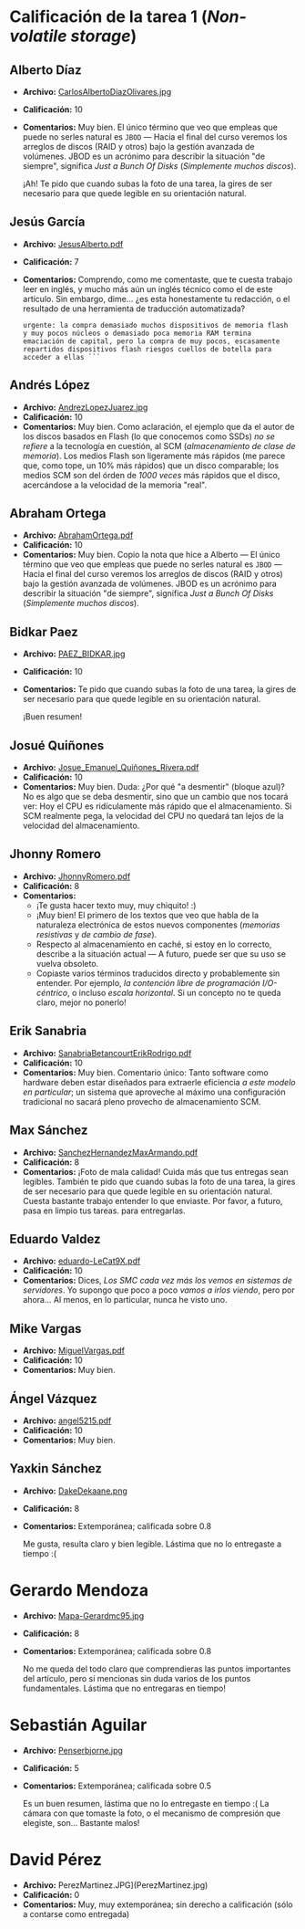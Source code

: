 # Calificación de la tarea 1 (*Non-volatile storage*)

## Alberto Díaz

* **Archivo:** [CarlosAlbertoDiazOlivares.jpg](CarlosAlbertoDiazOlivares.jpg)
* **Calificación:** 10
* **Comentarios:** Muy bien. El único término que veo que empleas que
  puede no serles natural es `JBOD` — Hacia el final del curso veremos
  los arreglos de discos (RAID y otros) bajo la gestión avanzada de
  volúmenes. JBOD es un acrónimo para describir la situación "de
  siempre", significa *Just a Bunch Of Disks* (*Simplemente muchos
  discos*).
  
  ¡Ah! Te pido que cuando subas la foto de una tarea, la gires de ser
  necesario para que quede legible en su orientación natural.

## Jesús García

* **Archivo:** [JesusAlberto.pdf](JesusAlberto.pdf)
* **Calificación:** 7
* **Comentarios:**
  Comprendo, como me comentaste, que te cuesta trabajo leer en inglés,
  y mucho más aún un inglés técnico como el de este artículo. Sin
  embargo, dime... ¿es esta honestamente tu redacción, o el resultado
  de una herramienta de traducción automatizada?

	``` Buena utilización SMC requiere este equilibrar mucho más
	urgente: la compra demasiado muchos dispositivos de memoria flash
	y muy pocos núcleos o demasiado poca memoria RAM termina
	emaciación de capital, pero la compra de muy pocos, escasamente
	repartidos dispositivos flash riesgos cuellos de botella para
	acceder a ellas ```

## Andrés López

* **Archivo:** [AndrezLopezJuarez.jpg](AndrezLopezJuarez.jpg)
* **Calificación:** 10
* **Comentarios:** Muy bien. Como aclaración, el ejemplo que da el
  autor de los discos basados en Flash (lo que conocemos como SSDs) *no
  se refiere* a la tecnología en cuestión, al SCM (*almacenamiento de
  clase de memoria*). Los medios Flash son ligeramente más rápidos (me
  parece que, como tope, un 10% más rápidos) que un disco comparable;
  los medios SCM son del órden de *1000 veces* más rápidos que el
  disco, acercándose a la velocidad de la memoria "real".

## Abraham Ortega

* **Archivo:** [AbrahamOrtega.pdf](AbrahamOrtega.pdf)
* **Calificación:** 10
* **Comentarios:** Muy bien. Copio la nota que hice a Alberto — El
  único término que veo que empleas que puede no serles natural es
  `JBOD` — Hacia el final del curso veremos los arreglos de discos
  (RAID y otros) bajo la gestión avanzada de volúmenes. JBOD es un
  acrónimo para describir la situación "de siempre", significa *Just a
  Bunch Of Disks* (*Simplemente muchos discos*).

## Bidkar Paez

* **Archivo:** [PAEZ_BIDKAR.jpg](PAEZ_BIDKAR.jpg)
* **Calificación:** 10
* **Comentarios:** Te pido que cuando subas la foto de una tarea, la
  gires de ser necesario para que quede legible en su orientación
  natural.
  
  ¡Buen resumen!

## Josué Quiñones

* **Archivo:** [Josue_Emanuel_Quiñones_Rivera.pdf](Josue_Emanuel_Quiñones_Rivera.pdf)
* **Calificación:** 10
* **Comentarios:** Muy bien. Duda: ¿Por qué "a desmentir" (bloque
  azul)? No es algo que se deba desmentir, sino que un cambio que nos
  tocará ver: Hoy el CPU es ridículamente más rápido que el
  almacenamiento. Si SCM realmente pega, la velocidad del CPU no
  quedará tan lejos de la velocidad del almacenamiento.

## Jhonny Romero

* **Archivo:** [JhonnyRomero.pdf](JhonnyRomero.pdf)
* **Calificación:** 8
* **Comentarios:**
  * ¡Te gusta hacer texto muy, muy chiquito! :)
  * ¡Muy bien! El primero de los textos que veo que habla de la
    naturaleza electrónica de estos nuevos componentes (*memorias
    resistivas* y *de cambio de fase*).
  * Respecto al almacenamiento en caché, si estoy en lo correcto,
    describe a la situación actual — A futuro, puede ser que su uso se
    vuelva obsoleto.
  * Copiaste varios términos traducidos directo y probablemente sin
    entender. Por ejemplo, *la contención libre de programación
    I/O-céntrico*, o incluso *escala horizontal*. Si un concepto no te
    queda claro, mejor no ponerlo!

## Erik Sanabria

* **Archivo:** [SanabriaBetancourtErikRodrigo.pdf](SanabriaBetancourtErikRodrigo.pdf)
* **Calificación:** 10
* **Comentarios:** Muy bien. Comentario único: Tanto software como
  hardware deben estar diseñados para extraerle eficiencia *a este
  modelo en particular*; un sistema que aproveche al máximo una
  configuración tradicional no sacará pleno provecho de almacenamiento
  SCM.

## Max Sánchez

* **Archivo:** [SanchezHernandezMaxArmando.pdf](SanchezHernandezMaxArmando.pdf)
* **Calificación:** 8
* **Comentarios:** ¡Foto de mala calidad! Cuida más que tus entregas
  sean legibles. También te pido que cuando subas la foto de una
  tarea, la gires de ser necesario para que quede legible en su
  orientación natural. Cuesta bastante trabajo entender lo que
  enviaste. Por favor, a futuro, pasa en limpio tus tareas. para
  entregarlas.

## Eduardo Valdez

* **Archivo:** [eduardo-LeCat9X.pdf](eduardo-LeCat9X.pdf)
* **Calificación:** 10
* **Comentarios:** Dices, *Los SMC cada vez más los vemos en sistemas
  de servidores*. Yo supongo que poco a poco *vamos a irlos viendo*,
  pero por ahora... Al menos, en lo particular, nunca he visto uno.

## Mike Vargas

* **Archivo:** [MiguelVargas.pdf](MiguelVargas.pdf)
* **Calificación:** 10
* **Comentarios:** Muy bien.

## Ángel Vázquez

* **Archivo:** [angel5215.pdf](angel5215.pdf)
* **Calificación:** 10
* **Comentarios:** Muy bien.

## Yaxkin Sánchez
* **Archivo:** [DakeDekaane.png](DakeDekaane.png)
* **Calificación:** 8
* **Comentarios:** Extemporánea; calificada sobre 0.8

  Me gusta, resulta claro y bien legible. Lástima que no lo entregaste
  a tiempo :(

# Gerardo Mendoza
* **Archivo:** [Mapa-Gerardmc95.jpg](Mapa-Gerardmc95.jpg)
* **Calificación:** 8
* **Comentarios:** Extemporánea; calificada sobre 0.8

  No me queda del todo claro que comprendieras las puntos importantes
  del artículo, pero sí mencionas sin duda varios de los puntos
  fundamentales. Lástima que no entregaras en tiempo!

# Sebastián Aguilar
* **Archivo:** [Penserbjorne.jpg](Penserbjorne.jpg)
* **Calificación:** 5
* **Comentarios:** Extemporánea; calificada sobre 0.5

  Es un buen resumen, lástima que no lo entregaste en tiempo :(
  La cámara con que tomaste la foto, o el mecanismo de compresión que
  elegiste, son... Bastante malos!

# David Pérez
* **Archivo:** PerezMartinez.JPG](PerezMartinez.jpg)
* **Calificación:** 0
* **Comentarios:** Muy, muy extemporánea; sin derecho a calificación
  (sólo a contarse como entregada)

